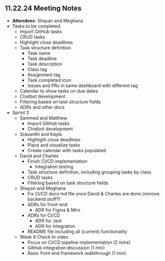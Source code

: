 ## 11.22.24 Meeting Notes

- **Attendees**: Shayan and Meghana
- Tasks to be completed
  - Import GitHub tasks
  - CRUD tasks
  - Highlight close deadlines
  - Task structure definition
    - Task name
    - Task deadline
    - Task description
    - Class tag
    - Assignment tag
    - Task completed icon
    - Issues and PRs in same dashboard with different tag
  - Calendar to show tasks on due dates
  - Chatbot development
  - Filtering based on task structure fields
  - ADRs and other docs
- Sprint 3
  - Sammed and Matthew
    - Import GitHub tasks
    - Chatbot development
  - Sravanthi and Kayla
    - Highlight close deadlines
    - Place and visualize tasks
    - Create calendar with tasks populated
  - David and Charles
    - Finish CI/CD implementation
      - Integration testing
    - Task structure definition, including grouping tasks by class
    - CRUD tasks
    - Filtering based on task structure fields
  - Shayan and Meghana
    - Fix CI/CD docs md file once David & Charles are done (remove backend stuff?)
    - ADRs for front-end
      - ADR for Figma & Miro
    - ADRs for CI/CD
      - ADR for Jest
      - ADR for integration
    - README file including all (current) functionality
  - Week 9 Check In video
    - Focus on CI/CD pipeline implementation (2 mins)
    - GitHub integration discussion (1 min)
    - Basic front end framework walkthrough (1 min)
